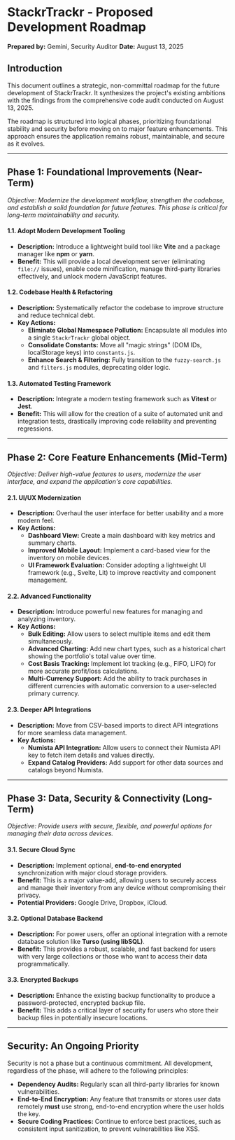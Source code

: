 # StackrTrackr - Proposed Development Roadmap

**Prepared by:** Gemini, Security Auditor
**Date:** August 13, 2025

## Introduction

This document outlines a strategic, non-committal roadmap for the future development of StackrTrackr. It synthesizes the project's existing ambitions with the findings from the comprehensive code audit conducted on August 13, 2025.

The roadmap is structured into logical phases, prioritizing foundational stability and security before moving on to major feature enhancements. This approach ensures the application remains robust, maintainable, and secure as it evolves.

---

## Phase 1: Foundational Improvements (Near-Term)

*Objective: Modernize the development workflow, strengthen the codebase, and establish a solid foundation for future features. This phase is critical for long-term maintainability and security.*

#### **1.1. Adopt Modern Development Tooling**
*   **Description:** Introduce a lightweight build tool like **Vite** and a package manager like **npm** or **yarn**.
*   **Benefit:** This will provide a local development server (eliminating `file://` issues), enable code minification, manage third-party libraries effectively, and unlock modern JavaScript features.

#### **1.2. Codebase Health & Refactoring**
*   **Description:** Systematically refactor the codebase to improve structure and reduce technical debt.
*   **Key Actions:**
    *   **Eliminate Global Namespace Pollution:** Encapsulate all modules into a single `StackrTrackr` global object.
    *   **Consolidate Constants:** Move all "magic strings" (DOM IDs, localStorage keys) into `constants.js`.
    *   **Enhance Search & Filtering:** Fully transition to the `fuzzy-search.js` and `filters.js` modules, deprecating older logic.

#### **1.3. Automated Testing Framework**
*   **Description:** Integrate a modern testing framework such as **Vitest** or **Jest**.
*   **Benefit:** This will allow for the creation of a suite of automated unit and integration tests, drastically improving code reliability and preventing regressions.

---

## Phase 2: Core Feature Enhancements (Mid-Term)

*Objective: Deliver high-value features to users, modernize the user interface, and expand the application's core capabilities.*

#### **2.1. UI/UX Modernization**
*   **Description:** Overhaul the user interface for better usability and a more modern feel.
*   **Key Actions:**
    *   **Dashboard View:** Create a main dashboard with key metrics and summary charts.
    *   **Improved Mobile Layout:** Implement a card-based view for the inventory on mobile devices.
    *   **UI Framework Evaluation:** Consider adopting a lightweight UI framework (e.g., Svelte, Lit) to improve reactivity and component management.

#### **2.2. Advanced Functionality**
*   **Description:** Introduce powerful new features for managing and analyzing inventory.
*   **Key Actions:**
    *   **Bulk Editing:** Allow users to select multiple items and edit them simultaneously.
    *   **Advanced Charting:** Add new chart types, such as a historical chart showing the portfolio's total value over time.
    *   **Cost Basis Tracking:** Implement lot tracking (e.g., FIFO, LIFO) for more accurate profit/loss calculations.
    *   **Multi-Currency Support:** Add the ability to track purchases in different currencies with automatic conversion to a user-selected primary currency.

#### **2.3. Deeper API Integrations**
*   **Description:** Move from CSV-based imports to direct API integrations for more seamless data management.
*   **Key Actions:**
    *   **Numista API Integration:** Allow users to connect their Numista API key to fetch item details and values directly.
    *   **Expand Catalog Providers:** Add support for other data sources and catalogs beyond Numista.

---

## Phase 3: Data, Security & Connectivity (Long-Term)

*Objective: Provide users with secure, flexible, and powerful options for managing their data across devices.*

#### **3.1. Secure Cloud Sync**
*   **Description:** Implement optional, **end-to-end encrypted** synchronization with major cloud storage providers.
*   **Benefit:** This is a major value-add, allowing users to securely access and manage their inventory from any device without compromising their privacy.
*   **Potential Providers:** Google Drive, Dropbox, iCloud.

#### **3.2. Optional Database Backend**
*   **Description:** For power users, offer an optional integration with a remote database solution like **Turso (using libSQL)**.
*   **Benefit:** This provides a robust, scalable, and fast backend for users with very large collections or those who want to access their data programmatically.

#### **3.3. Encrypted Backups**
*   **Description:** Enhance the existing backup functionality to produce a password-protected, encrypted backup file.
*   **Benefit:** This adds a critical layer of security for users who store their backup files in potentially insecure locations.

---

## Security: An Ongoing Priority

Security is not a phase but a continuous commitment. All development, regardless of the phase, will adhere to the following principles:

*   **Dependency Audits:** Regularly scan all third-party libraries for known vulnerabilities.
*   **End-to-End Encryption:** Any feature that transmits or stores user data remotely **must** use strong, end-to-end encryption where the user holds the key.
*   **Secure Coding Practices:** Continue to enforce best practices, such as consistent input sanitization, to prevent vulnerabilities like XSS.
